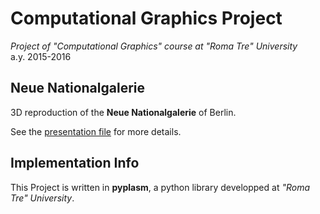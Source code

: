 Computational Graphics Project
================
*Project of "Computational Graphics" course at "Roma Tre" University*   
a.y. 2015-2016

Neue Nationalgalerie
-------------
3D reproduction of the **Neue Nationalgalerie** of Berlin.    
     
See the [presentation file](https://github.com/armandocin/3D-computational-graphics/blob/master/neuenational.md) for more details.

Implementation Info
------------
This Project is written in **pyplasm**, a python library developped at *"Roma Tre" University*.
